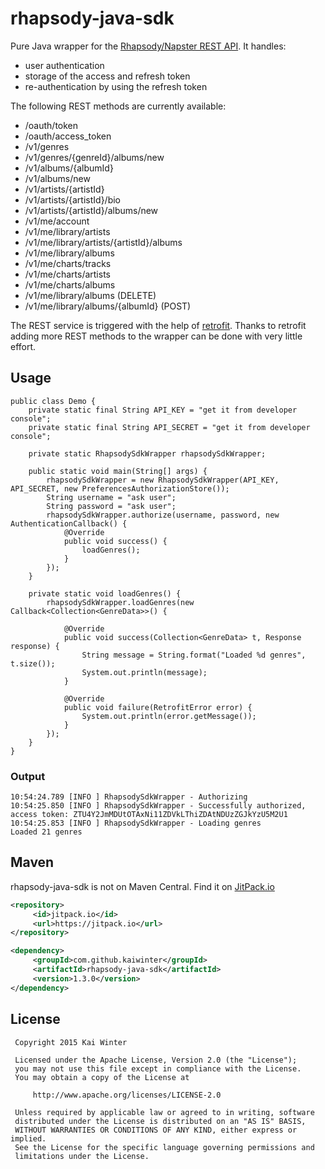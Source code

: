 # rhapsody-java-sdk
Pure Java wrapper for the [Rhapsody/Napster REST API](https://developer.napster.com/api/v1). It handles:
* user authentication
* storage of the access and refresh token
* re-authentication by using the refresh token

The following REST methods are currently available:
* /oauth/token
* /oauth/access_token
* /v1/genres
* /v1/genres/{genreId}/albums/new
* /v1/albums/{albumId}
* /v1/albums/new
* /v1/artists/{artistId}
* /v1/artists/{artistId}/bio
* /v1/artists/{artistId}/albums/new
* /v1/me/account
* /v1/me/library/artists
* /v1/me/library/artists/{artistId}/albums
* /v1/me/library/albums
* /v1/me/charts/tracks
* /v1/me/charts/artists
* /v1/me/charts/albums
* /v1/me/library/albums (DELETE)
* /v1/me/library/albums/{albumId} (POST)

The REST service is triggered with the help of [retrofit](https://github.com/square/retrofit).
Thanks to retrofit adding more REST methods to the wrapper can be done with very little effort.

## Usage
	public class Demo {
		private static final String API_KEY = "get it from developer console";
		private static final String API_SECRET = "get it from developer console";

		private static RhapsodySdkWrapper rhapsodySdkWrapper;

		public static void main(String[] args) {
			rhapsodySdkWrapper = new RhapsodySdkWrapper(API_KEY, API_SECRET, new PreferencesAuthorizationStore());
			String username = "ask user";
			String password = "ask user";
			rhapsodySdkWrapper.authorize(username, password, new AuthenticationCallback() {
				@Override
				public void success() {
					loadGenres();
				}
			});
		}

		private static void loadGenres() {
			rhapsodySdkWrapper.loadGenres(new Callback<Collection<GenreData>>() {

				@Override
				public void success(Collection<GenreData> t, Response response) {
					String message = String.format("Loaded %d genres", t.size());
					System.out.println(message);
				}

				@Override
				public void failure(RetrofitError error) {
					System.out.println(error.getMessage());
				}
			});
		}
	}
	
### Output
	10:54:24.789 [INFO ] RhapsodySdkWrapper - Authorizing
	10:54:25.850 [INFO ] RhapsodySdkWrapper - Successfully authorized, access token: ZTU4Y2JmMDUtOTAxNi11ZDVkLThiZDAtNDUzZGJkYzU5M2U1
	10:54:25.853 [INFO ] RhapsodySdkWrapper - Loading genres
	Loaded 21 genres

## Maven
rhapsody-java-sdk is not on Maven Central. Find it on [JitPack.io](https://jitpack.io/#kaiwinter/rhapsody-java-sdk/v1.1.0)
```xml
<repository>
	 <id>jitpack.io</id>
	 <url>https://jitpack.io</url>
</repository>

<dependency>
	 <groupId>com.github.kaiwinter</groupId>
	 <artifactId>rhapsody-java-sdk</artifactId>
	 <version>1.3.0</version>
</dependency>
```

## License
     Copyright 2015 Kai Winter
     
     Licensed under the Apache License, Version 2.0 (the "License");
     you may not use this file except in compliance with the License.
     You may obtain a copy of the License at
     
         http://www.apache.org/licenses/LICENSE-2.0
     
     Unless required by applicable law or agreed to in writing, software
     distributed under the License is distributed on an "AS IS" BASIS,
     WITHOUT WARRANTIES OR CONDITIONS OF ANY KIND, either express or implied.
     See the License for the specific language governing permissions and
     limitations under the License.
